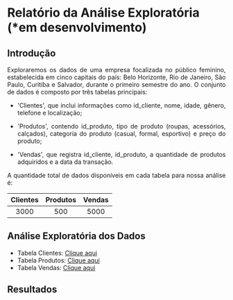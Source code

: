 # Relatório da Análise Exploratória (*em desenvolvimento)

## Introdução 

<div align='justify'> 
Exploraremos os dados de uma empresa focalizada no público feminino, estabelecida em cinco capitais do país: Belo Horizonte, Rio de Janeiro, São Paulo, Curitiba e Salvador, durante o primeiro semestre do ano. O conjunto de dados é composto por três tabelas principais:
  
- 'Clientes', que inclui informações como id_cliente, nome, idade, gênero, telefone e localização;
  
- 'Produtos', contendo id_produto, tipo de produto (roupas, acessórios, calçados), categoria do produto (casual, formal, esportivo) e preço do produto;
  
- 'Vendas', que registra id_cliente, id_produto, a quantidade de produtos adquiridos e a data da transação.

A quantidade total de dados disponíveis em cada tabela para nossa análise é: </div>

<div align='center'>

| Clientes | Produtos | Vendas
:---------:|:--------:|:-----:
| 3000     | 500      |  5000  


</div>

<div align='justify'> 
  
## Análise Exploratória dos Dados

- Tabela Clientes: [Clique aqui](tabela_clientes.md)
- Tabela Produtos: [Clique aqui](tabela_produtos.md)
- Tabela Vendas: [Clique aqui](tabela_vendas.md)

## Resultados

</div>
